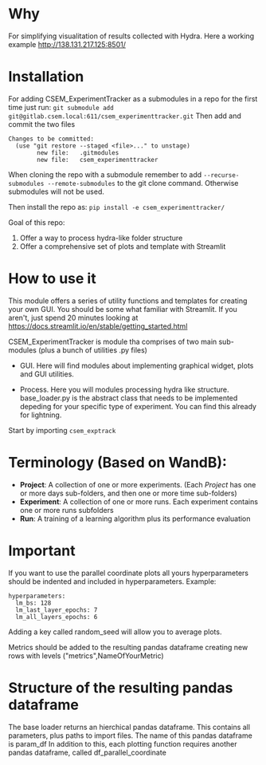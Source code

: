 # Why
For simplifying visualitation of results collected with Hydra.
Here a working example http://138.131.217.125:8501/

# Installation 

For adding CSEM_ExperimentTracker as a submodules in a repo for the first time just run:
`git submodule add git@gitlab.csem.local:611/csem_experimenttracker.git`
Then add and commit the two files 

```
Changes to be committed:
  (use "git restore --staged <file>..." to unstage)
        new file:   .gitmodules
        new file:   csem_experimenttracker
```

When cloning the repo with a submodule remember to add `--recurse-submodules --remote-submodules` to the git clone command. Otherwise submodules will not be used.


Then install the repo as:
`pip install -e csem_experimenttracker/`

Goal of this repo: 
1) Offer a way to process hydra-like folder structure 
2) Offer a comprehensive set of plots and template with Streamlit

# How to use it
This module offers a series of utility functions and templates for creating your own GUI.
You should be some what familiar with Streamlit. If you aren't, just spend 20 minutes looking at https://docs.streamlit.io/en/stable/getting_started.html

CSEM_ExperimentTracker is module tha comprises of two main sub-modules (plus a bunch of utilities .py files)
- GUI. Here will find modules about implementing graphical widget, plots and GUI utilities.

- Process. Here you will modules processing hydra like structure.  base_loader.py is the abstract class that needs to be implemented depeding for your specific type of experiment. You can find this already for lightning.

Start by importing `csem_exptrack`

# Terminology (Based on WandB):

- **Project**: A collection of one or more experiments. (Each _Project_ has one or more days sub-folders, and then one or more time sub-folders) 
- **Experiment**: A collection of one or more runs. Each experiment contains one or more runs subfolders 
- **Run**: A training of a learning algorithm plus its performance evaluation 

# Important

If you want to use the parallel coordinate plots all yours hyperparameters should be indented and included in hyperparameters. Example:
```
hyperparameters:
  lm_bs: 128 
  lm_last_layer_epochs: 7
  lm_all_layers_epochs: 6
```

Adding a key called random_seed will allow you to average plots.

Metrics should be added to the resulting pandas dataframe creating new rows with levels ("metrics",NameOfYourMetric)

# Structure of the resulting pandas dataframe 
The base loader returns an hierchical pandas dataframe. This contains all parameters, plus paths to import files. The name of this pandas dataframe is param_df
In addition to this, each plotting function requires another pandas dataframe, called df_parallel_coordinate
